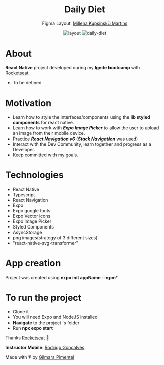 <div align='center'>
<h1 align="center">Daily Diet</h1>


Figma Layout:
[Millena Kupsinskü Martins](https://www.linkedin.com/in/millenakmartins/)

<img src="" alt="layout">

<img src="" alt="daily-diet"/>

</div>

# About

**React Native** project developed during my **Ignite bootcamp** with [Rocketseat](https://www.rocketseat.com.br/).

- To be defined
  
 # Motivation

- Learn how to style the interfaces/components using the **lib styled components** for react native.
- Learn how to work with ***Expo Image Picker*** to allow the user to upload an image from their mobile device. 
- Practice ***React Navigation v6*** (***Stack Navigation*** was used)
- Interact with the Dev Community, learn together and progress as a Developer.
- Keep committed with my goals.</br>

# Technologies

- React Native
- Typescript
- React Navigation
- Expo
- Expo google fonts
- Expo Vector icons
- Expo Image Picker
- Styled Components
- AsyncStorage
- png images(strategy of 3 different sizes)
- "react-native-svg-transformer"

# App creation
Project was created using **expo init appName --npm*** 
# To run the project

- Clone it
- You will need Expo and NodeJS installed
- **Navigate** to the project 's folder
- Run **npx expo start**

Thanks [Rocketseat](https://www.instagram.com/rocketseat/?igshid=Yzg5MTU1MDY%3D) 🚀

**Instructor Mobile**:
[Rodrigo Gonçalves](https://www.linkedin.com/in/rodrigo-gon%C3%A7alves-santana/)

Made with 💗 by [Gilmara Pimentel](https://www.linkedin.com/in/gilmara-pimentel/)
